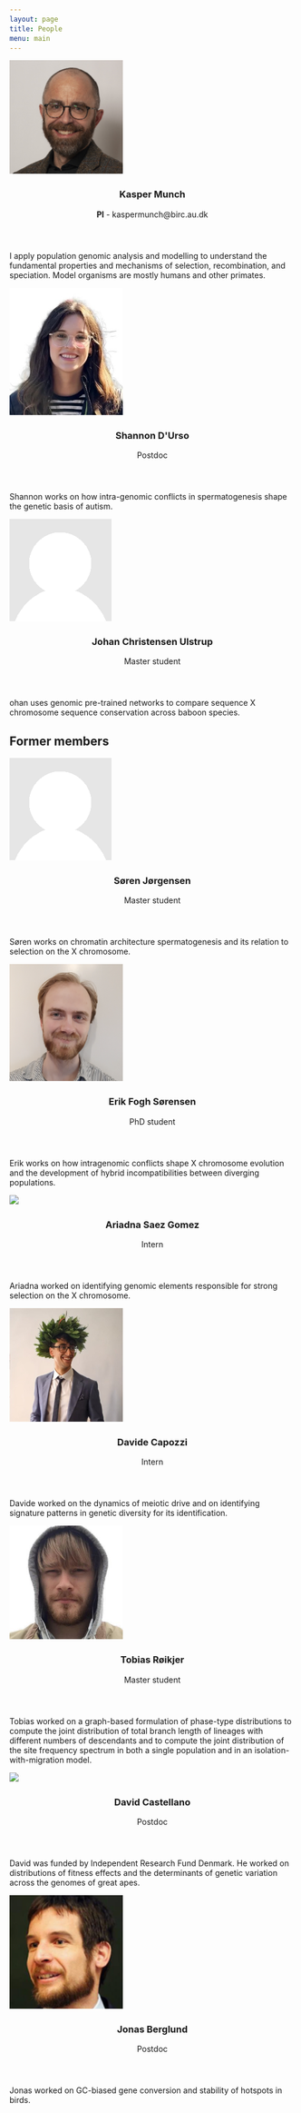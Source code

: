 ```yaml
---
layout: page
title: People
menu: main
---
```


<div style="display: block" >
<article>
<span class="image left"><img src="images/kasper_portrait.png" style="max-width:200px" /></span>
<header>
    <h3>Kasper Munch</h3>
    <p><b>PI</b> - kaspermunch@birc.au.dk</p>
</header>
<p>I apply population genomic analysis and modelling to understand the fundamental properties and mechanisms of selection, recombination, and speciation. Model organisms are mostly humans and other primates.</p>
</article>
</div>

<div style="display: block" >
<article>
<span class="image left"><img src="images/shannon.jpeg" style="max-width:200px" /></span>
<header>
    <h3>Shannon D'Urso</h3>
    <p>Postdoc</p>
</header>
<p>Shannon works on how intra-genomic conflicts in spermatogenesis shape the genetic basis of autism.</p>
</article>
</div>

<article>
<span class="image left"><img src="images/placeholder.png" style="max-width:200px" /></span>
<header>
    <h3>Johan Christensen Ulstrup</h3>
    <p>Master student</p>
</header>
<p>ohan uses genomic pre-trained networks to compare sequence X chromosome sequence conservation across baboon species.</p>
</article>

## Former members

<article>
<span class="image left"><img src="images//placeholder.png" style="max-width:200px" /></span>
<header>
    <h3>Søren Jørgensen</h3>
    <p>Master student</p>
</header>
<p>Søren works on chromatin architecture spermatogenesis and its relation to selection on the X chromosome.</p>
</article>


<article>
<span class="image left"><img src="images/erik.png" style="max-width:200px" /></span>
<header>
    <h3>Erik Fogh Sørensen</h3>
    <p>PhD student</p>
</header>
<p>Erik works on how intragenomic conflicts shape X chromosome evolution and the development of hybrid incompatibilities between diverging populations.</p>
</article>


<article>
<span class="image left"><img src="images/XXX" style="max-width:200px" /></span>
<header>
    <h3>Ariadna Saez Gomez</h3>
    <p>Intern</p>
</header>
<p>Ariadna worked on identifying genomic elements responsible for strong selection on the X chromosome.</p>
</article>


<article>
<span class="image left"><img src="images/davide_intern.jpeg" style="max-width:200px" /></span>
<header>
    <h3>Davide Capozzi</h3>
    <p>Intern</p>
</header>
<p>Davide worked on the dynamics of meiotic drive and on identifying signature patterns in genetic diversity for its identification.</p>
</article>


<article>
<span class="image left"><img src="images/tobias.png" style="max-width:200px" /></span>
<header>
    <h3>Tobias Røikjer</h3>
    <p>Master student</p>
</header>
<p>Tobias worked on a graph-based formulation of phase-type distributions to compute the joint distribution of total branch length of lineages with different numbers of descendants and to compute the joint distribution of the site frequency spectrum in both a single population and in an isolation-with-migration model.</p>
</article>


<article>
<span class="image left"><img src="images/XXX" style="max-width:200px" /></span>
<header>
    <h3>David Castellano</h3>
    <p>Postdoc</p>
</header>
<p>David was funded by Independent Research Fund Denmark. He worked on distributions of fitness effects and the determinants of genetic variation across the genomes of great apes.</p>
</article>


<article>
<span class="image left"><img src="images/jonas_berglund2.png" style="max-width:200px" /></span>
<header>
    <h3>Jonas Berglund</h3>
    <p>Postdoc</p>
</header>
<p>Jonas worked on GC-biased gene conversion and stability of hotspots in birds.</p>
</article>
